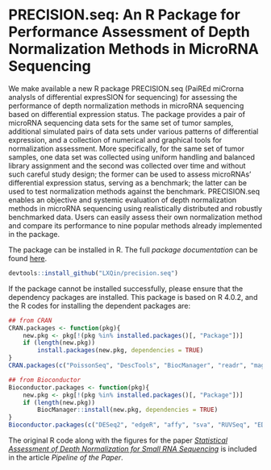 # PRECISION.seq: An R Package for Performance Assessment of Depth Normalization Methods in MicroRNA Sequencing

We make available a new R package PRECISION.seq (PaiREd miCrorna analysIs of differential expresSION for sequencing) for assessing the performance of depth normalization methods in microRNA sequencing based on differential expression status. The package provides a pair of microRNA sequencing data sets for the same set of tumor samples, additional simulated pairs of data sets under various patterns of differential expression, and a collection of numerical and graphical tools for normalization assessment. More specifically, for the same set of tumor samples, one data set was collected using uniform handling and balanced library assignment and the second was collected over time and without such careful study design; the former can be used to assess microRNAs’ differential expression status, serving as a benchmark; the latter can be used to test normalization methods against the benchmark. PRECISION.seq enables an objective and systemic evaluation of depth normalization methods in microRNA sequencing using realistically distributed and robustly benchmarked data. Users can easily assess their own normalization method and compare its performance to nine popular methods already implemented in the package. 

The package can be installed in R. The full *package documentation* can be found [here](https://lxqin.github.io/PRECISION.seq/).

```R
devtools::install_github("LXQin/precision.seq")
```

If the package cannot be installed successfully, please ensure that the dependency packages are installed. This package is based on R 4.0.2, and the R codes for installing the dependent packages are:

```R
## from CRAN
CRAN.packages <- function(pkg){
    new.pkg <- pkg[!(pkg %in% installed.packages()[, "Package"])]
    if (length(new.pkg)) 
        install.packages(new.pkg, dependencies = TRUE)
}
CRAN.packages(c("PoissonSeq", "DescTools", "BiocManager", "readr", "magrittr", "ggplot2", "ggrepel", "ggdendro", "data.table", "tidyr", "dplyr", "ggplotify", "cluster"))

## from Bioconductor
Bioconductor.packages <- function(pkg){
    new.pkg <- pkg[!(pkg %in% installed.packages()[, "Package"])]
    if (length(new.pkg)) 
        BiocManager::install(new.pkg, dependencies = TRUE)
}
Bioconductor.packages(c("DESeq2", "edgeR", "affy", "sva", "RUVSeq", "EDASeq", "limma", "preprocessCore", "ffpe", "Biobase", "vsn"))
```

The original R code along with the figures for the paper [*Statistical Assessment of Depth Normalization for Small RNA Sequencing*](https://pubmed.ncbi.nlm.nih.gov/32598180/) is included in the article *Pipeline of the Paper*.
